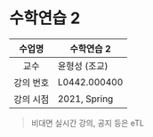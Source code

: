 수학연습 2
========

수업명 | 수학연습 2
:----:|----
교수 | 윤형성 (조교)
강의 번호 | L0442.000400
강의 시점 | 2021, Spring

> 비대면 실시간 강의, 공지 등은 eTL
